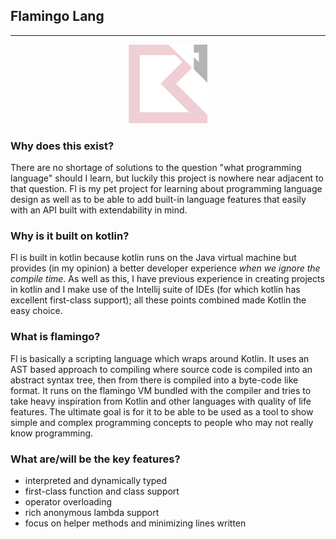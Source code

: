 ## Flamingo Lang

---

<div align="center">
	<img width="25%" src="resources/logo.svg" alt="logo">
</div>

### Why does this exist?
There are no shortage of solutions to the question "what programming language"
should I learn, but luckily this project is nowhere near adjacent to that question.
Fl is my pet project for learning about programming language design as well as
to be able to add built-in language features that easily with an API built with extendability
in mind.

### Why is it built on kotlin?
Fl is built in kotlin because kotlin runs on the Java virtual machine but 
provides (in my opinion) a better developer experience *when we ignore the compile time*.
As well as this, I have previous experience in creating projects in kotlin and I make use of
the Intellij suite of IDEs (for which kotlin has excellent first-class support); all these
points combined made Kotlin the easy choice.

### What is flamingo?
Fl is basically a scripting language which wraps around Kotlin. 
It uses an AST based approach to compiling where source code is compiled 
into an abstract syntax tree, then from there is compiled into a byte-code 
like format. It runs on the flamingo VM bundled with the compiler and tries to 
take heavy inspiration from Kotlin and other languages with quality of life features.
The ultimate goal is for it to be able to be used as a tool to show simple and
complex programming concepts to people who may not really know programming.

### What are/will be the key features?
* interpreted and dynamically typed
* first-class function and class support
* operator overloading
* rich anonymous lambda support
* focus on helper methods and minimizing lines written